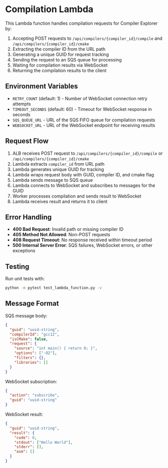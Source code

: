 # Compilation Lambda

This Lambda function handles compilation requests for Compiler Explorer by:

1. Accepting POST requests to `/api/compilers/{compiler_id}/compile` and `/api/compilers/{compiler_id}/cmake`
2. Extracting the compiler ID from the URL path
3. Generating a unique GUID for request tracking
4. Sending the request to an SQS queue for processing
5. Waiting for compilation results via WebSocket
6. Returning the compilation results to the client

## Environment Variables

- `RETRY_COUNT` (default: 1) - Number of WebSocket connection retry attempts
- `TIMEOUT_SECONDS` (default: 60) - Timeout for WebSocket response in seconds
- `SQS_QUEUE_URL` - URL of the SQS FIFO queue for compilation requests
- `WEBSOCKET_URL` - URL of the WebSocket endpoint for receiving results

## Request Flow

1. ALB receives POST request to `/api/compilers/{compiler_id}/compile` or `/api/compilers/{compiler_id}/cmake`
2. Lambda extracts `compiler_id` from URL path
3. Lambda generates unique GUID for tracking
4. Lambda wraps request body with GUID, compiler ID, and cmake flag
5. Lambda sends message to SQS queue
6. Lambda connects to WebSocket and subscribes to messages for the GUID
7. Worker processes compilation and sends result to WebSocket
8. Lambda receives result and returns it to client

## Error Handling

- **400 Bad Request**: Invalid path or missing compiler ID
- **405 Method Not Allowed**: Non-POST requests
- **408 Request Timeout**: No response received within timeout period
- **500 Internal Server Error**: SQS failures, WebSocket errors, or other exceptions

## Testing

Run unit tests with:

```bash
python -m pytest test_lambda_function.py -v
```

## Message Format

SQS message body:
```json
{
  "guid": "uuid-string",
  "compilerId": "gcc12",
  "isCMake": false,
  "request": {
    "source": "int main() { return 0; }",
    "options": ["-O2"],
    "filters": {},
    "libraries": []
  }
}
```

WebSocket subscription:
```json
{
  "action": "subscribe",
  "guid": "uuid-string"
}
```

WebSocket result:
```json
{
  "guid": "uuid-string", 
  "result": {
    "code": 0,
    "stdout": ["Hello World"],
    "stderr": [],
    "asm": []
  }
}
```